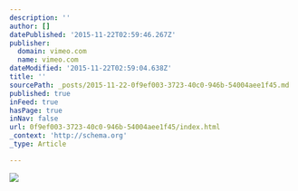 ```yaml
---
description: ''
author: []
datePublished: '2015-11-22T02:59:46.267Z'
publisher:
  domain: vimeo.com
  name: vimeo.com
dateModified: '2015-11-22T02:59:04.638Z'
title: ''
sourcePath: _posts/2015-11-22-0f9ef003-3723-40c0-946b-54004aee1f45.md
published: true
inFeed: true
hasPage: true
inNav: false
url: 0f9ef003-3723-40c0-946b-54004aee1f45/index.html
_context: 'http://schema.org'
_type: Article

---
```

![](https://i.vimeocdn.com/video/525501315_295x166.webp)